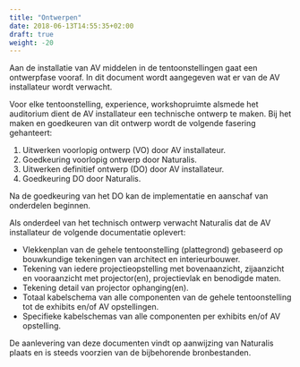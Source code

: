 ```yaml
---
title: "Ontwerpen"
date: 2018-06-13T14:55:35+02:00
draft: true
weight: -20
---
```


Aan de installatie van AV middelen in de tentoonstellingen gaat een ontwerpfase
vooraf. In dit document wordt aangegeven wat er van de AV installateur wordt
verwacht.

Voor elke tentoonstelling, experience, workshopruimte alsmede het auditorium
dient de AV installateur een technische ontwerp te maken. Bij het maken en
goedkeuren van dit ontwerp wordt de volgende fasering gehanteert:

1. Uitwerken voorlopig ontwerp (VO) door AV installateur.
1. Goedkeuring voorlopig ontwerp door Naturalis.
1. Uitwerken definitief ontwerp (DO) door AV installateur.
1. Goedkeuring DO door Naturalis.

Na de goedkeuring van het DO kan de implementatie en aanschaf van onderdelen
beginnen.

Als onderdeel van het technisch ontwerp verwacht Naturalis dat de AV
installateur de volgende documentatie oplevert:

* Vlekkenplan van de gehele tentoonstelling (plattegrond) gebaseerd op
  bouwkundige tekeningen van architect en interieurbouwer.
* Tekening van iedere projectieopstelling met bovenaanzicht, zijaanzicht en
  vooraanzicht met projector(en), projectievlak en benodigde maten.
* Tekening detail van projector ophanging(en).
* Totaal kabelschema van alle componenten van de gehele tentoonstelling
  tot de exhibits en/of AV opstellingen.
* Specifieke kabelschemas van alle componenten per exhibits en/of AV
  opstelling.

De aanlevering van deze documenten vindt op aanwijzing van Naturalis plaats en
is steeds voorzien van de bijbehorende bronbestanden.
